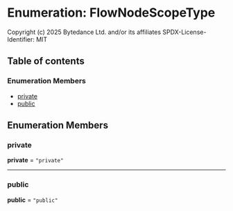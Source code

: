# Enumeration: FlowNodeScopeType

Copyright (c) 2025 Bytedance Ltd. and/or its affiliates
SPDX-License-Identifier: MIT

## Table of contents

### Enumeration Members

* [private](/auto-docs/fixed-layout-editor/enums/FlowNodeScopeType.md#private)
* [public](/auto-docs/fixed-layout-editor/enums/FlowNodeScopeType.md#public)

## Enumeration Members

### private

**private** = `"private"`

***

### public

**public** = `"public"`
